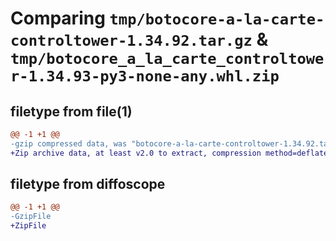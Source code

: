 # Comparing `tmp/botocore-a-la-carte-controltower-1.34.92.tar.gz` & `tmp/botocore_a_la_carte_controltower-1.34.93-py3-none-any.whl.zip`

## filetype from file(1)

```diff
@@ -1 +1 @@
-gzip compressed data, was "botocore-a-la-carte-controltower-1.34.92.tar", last modified: Fri Apr 26 01:01:25 2024, max compression
+Zip archive data, at least v2.0 to extract, compression method=deflate
```

## filetype from diffoscope

```diff
@@ -1 +1 @@
-GzipFile
+ZipFile
```

